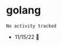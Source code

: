 # golang

<!--START_SECTION:waka-->

```text
No activity tracked
```

<!--END_SECTION:waka-->

- 11/15/22 🏁


